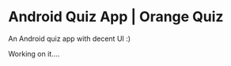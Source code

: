 # Android Quiz App | Orange Quiz
An Android quiz app with decent UI  :)

Working on it....

<!-- 
## Features
My quiz app contains a total of Eight Screens or Activities, having animations, transition, interactive UI and Enjoyable quiz questions 




**Welcome Screen ->** User can create their account by entering their name, email and a password, after that the user is able to login with his email and password. 
    Signup and Login can be skipped by using Google signin method by clicking on the google's logo at the bottom.

**Dashboard Screen ->** Contains a card showing name, email, profile photo from provided email and total score earned by attempting quiz. Below that a Gridview showing all the available quiz categories by clicking on it user will be redirected to next Screen i.e., Quiz Activity.

**Quiz Activity ->** Consists of a Progress bar at top to show you how much time you have left, a Cardview showing question below that total 4 cards for options, then a next button if you wanna skip the queation or you have selected an option.
    if the Progress bas reaches zero then a dialog box will appear and your quiz is over, you will be redirected to Dashboard Screen where you can choose the same category or some other.

**Result Activity ->** Here you will be shown your percentage of accuracy
     -->
